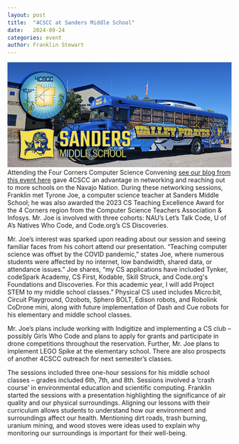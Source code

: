```yaml
---
layout: post
title:  "4CSCC at Sanders Middle School"
date:   2024-09-24
categories: event
author: Franklin Stewart
---
```

![Sanders Middle School](/images/2024-09-24-sanders-middle-school/20240924_SMSBus.png)
Attending the Four Corners Computer Science Convening [see our blog from this event here](http://127.0.0.1:4000/event/2024/07/09/four-corners-cs-convening.html) gave 4CSCC an advantage in networking and reaching out to more schools on the Navajo Nation.   During these networking sessions, Franklin met Tyrone Joe, a computer science teacher at Sanders Middle School; he was also awarded the 2023 CS Teaching Excellence Award for the 4 Corners region from the Computer Science Teachers Association & Infosys.  Mr. Joe is involved with three cohorts: NAU’s Let’s Talk Code, U of A’s Natives Who Code, and Code.org’s CS Discoveries.

 Mr. Joe’s interest was sparked upon reading about our session and seeing familiar faces from his cohort attend our presentation.  “Teaching computer science was offset by the COVID pandemic,” states Joe, where numerous students were affected by no internet, low bandwidth, shared data, or attendance issues.”  Joe shares, “my CS applications have included Tynker, codeSpark Academy, CS First, Kodable, Skill Struck, and Code.org's Foundations and Discoveries. For this academic year, I will add Project STEM to my middle school classes.”  Physical CS used includes Micro:bit, Circuit Playground, Ozobots, Sphero BOLT, Edison robots, and Robolink CoDrone mini, along with future implementation of Dash and Cue robots for his elementary and middle school classes.

Mr. Joe’s plans include working with Indigitize and implementing a CS club – possibly Girls Who Code and plans to apply for grants and participate in drone competitions throughout the reservation.  Further, Mr. Joe plans to implement LEGO Spike at the elementary school.  There are also prospects of another 4CSCC outreach for next semester’s classes.

The sessions included three one-hour sessions for his middle school classes – grades included 6th, 7th, and 8th.  Sessions involved a ‘crash course’ in environmental education and scientific computing.  Franklin started the sessions with a presentation highlighting the significance of air quality and our physical surroundings.  Aligning our lessons with their curriculum allows students to understand how our environment and surroundings affect our health.  Mentioning dirt roads, trash burning, uranium mining, and wood stoves were ideas used to explain why monitoring our surroundings is important for their well-being. 
